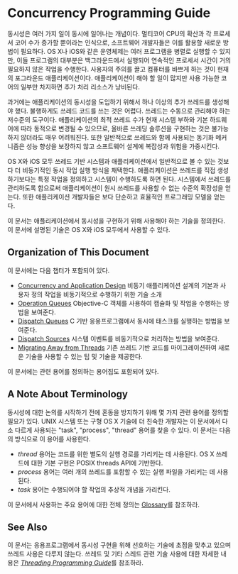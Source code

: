 # Concurrency Programming Guide

동시성은 여러 가지 일이 동시에 일어나는 개념이다. 멀티코어 CPU의 확산과 각 프로세서 코어 수가 증가할 뿐이라는 인식으로, 소프트웨어 개발자들은 이를 활용할 새로운 방법이 필요하다. OS X나 iOS와 같은 운영체제는 여러 프로그램을 병렬로 실행할 수 있지만, 이들 프로그램의 대부분은 백그라운드에서 실행되어 연속적인 프로세서 시간이 거의 필요하지 않은 작업을 수행한다. 사용자의 주의를 끌고 컴퓨터를 바쁘게 하는 것이 현재의 포그라운드 애플리케이션이다. 애플리케이션이 해야 할 일이 많지만 사용 가능한 코어의 일부만 차지하면 추가 처리 리소스가 낭비된다.

과거에는 애플리케이션의 동시성을 도입하기 위해서 하나 이상의 추가 쓰레드를 생성해야 했다. 불행하게도 쓰레드 코드를 쓰는 것은 어렵다. 쓰레드는 수동으로 관리해야 하는 저수준의 도구이다. 애플리케이션의 최적 쓰레드 수가 현재 시스템 부하와 기본 하드웨어에 따라 동적으로 변경될 수 있으므로, 올바른 쓰레딩 솔루션을 구현하는 것은 불가능하지 않더라도 매우 어려워진다. 또한 일반적으로 쓰레드와 함께 사용되는 동기화 메커니즘은 성능 향상을 보장하지 않고 소프트웨어 설계에 복잡성과 위험을 가중시킨다.

OS X와 iOS 모두 쓰레드 기반 시스템과 애플리케이션에서 일반적으로 볼 수 있는 것보다 더 비동기적인 동시 작업 실행 방식을 채택한다. 애플리케이션은 쓰레드를 직접 생성하기보다는 특정 작업을 정의하고 시스템이 수행하도록 하면 된다. 시스템에서 쓰레드를 관리하도록 함으로써 애플리케이션이 원시 쓰레드를 사용할 수 없는 수준의 확장성을 얻는다. 또한 애플리케이션 개발자들은 보다 단순하고 효율적인 프로그래밍 모델을 얻는다.

이 문서는 애플리케이션에서 동시성을 구현하기 위해 사용해야 하는 기술을 정의한다. 이 문서에 설명된 기술은 OS X와 iOS 모두에서 사용할 수 있다.

## Organization of This Document

이 문서에는 다음 챕터가 포함되어 있다.

* [Concurrency and Application Design](https://developer.apple.com/library/archive/documentation/General/Conceptual/ConcurrencyProgrammingGuide/ConcurrencyandApplicationDesign/ConcurrencyandApplicationDesign.html#//apple_ref/doc/uid/TP40008091-CH100-SW1) 비동기 애플리케이션 설계의 기본과 사용자 정의 작업을 비동기적으로 수행하기 위한 기술 소개
* [Operation Queues](https://developer.apple.com/library/archive/documentation/General/Conceptual/ConcurrencyProgrammingGuide/OperationObjects/OperationObjects.html#//apple_ref/doc/uid/TP40008091-CH101-SW1) Objective-C 객체를 사용하여 캡슐화 및 작업을 수행하는 방법을 보여준다.
* [Dispatch Queues](https://developer.apple.com/library/archive/documentation/General/Conceptual/ConcurrencyProgrammingGuide/OperationQueues/OperationQueues.html#//apple_ref/doc/uid/TP40008091-CH102-SW1) C 기반 응용프로그램에서 동시에 태스크를 실행하는 방법을 보여준다.
* [Dispatch Sources](https://developer.apple.com/library/archive/documentation/General/Conceptual/ConcurrencyProgrammingGuide/GCDWorkQueues/GCDWorkQueues.html#//apple_ref/doc/uid/TP40008091-CH103-SW1) 시스템 이벤트를 비동기적으로 처리하는 방법을 보여준다.
* [Migrating Away from Threads](https://developer.apple.com/library/archive/documentation/General/Conceptual/ConcurrencyProgrammingGuide/ThreadMigration/ThreadMigration.html#//apple_ref/doc/uid/TP40008091-CH105-SW1) 기존 쓰레드 기반 코드를 마이그레이션하여 새로운 기술을 사용할 수 있는 팁 및 기술을 제공한다.

이 문서에는 관련 용어를 정의하는 용어집도 포함되어 있다.

## A Note About Terminology

동시성에 대한 논의를 시작하기 전에 혼동을 방지하기 위해 몇 가지 관련 용어를 정의할 필요가 있다. UNIX 시스템 또는 구형 OS X 기술에 더 친숙한 개발자는 이 문서에서 다소 다르게 사용되는 "task", "process", "thread" 용어를 찾을 수 있다. 이 문서는 다음의 방식으로 이 용어를 사용한다.

* _thread_ 용어는 코드를 위한 별도의 실행 경로를 가리키는 데 사용된다. OS X 쓰레드에 대한 기본 구현은 POSIX threads API에 기반한다.
* _process_ 용어는 여러 개의 쓰레드를 포함할 수 있는 실행 파일을 가리키는 데 사용된다.
* _task_ 용어는 수행되어야 할 작업의 추상적 개념을 가리킨다.

이 문서에서 사용하는 주요 용어에 대한 전체 정의는 [Glossary](https://developer.apple.com/library/archive/documentation/General/Conceptual/ConcurrencyProgrammingGuide/Glossary/Glossary.html#//apple_ref/doc/uid/TP40008091-CH104-SW2)를 참조하라.

## See Also

이 문서는 응용프로그램에서 동시성 구현을 위해 선호하는 기술에 초점을 맞추고 있으며 쓰레드 사용은 다루지 않는다. 쓰레드 및 기타 스레드 관련 기술 사용에 대한 자세한 내용은 [_Threading Programming Guide_](https://developer.apple.com/library/archive/documentation/Cocoa/Conceptual/Multithreading/Introduction/Introduction.html#//apple_ref/doc/uid/10000057i)를 참조하라.

